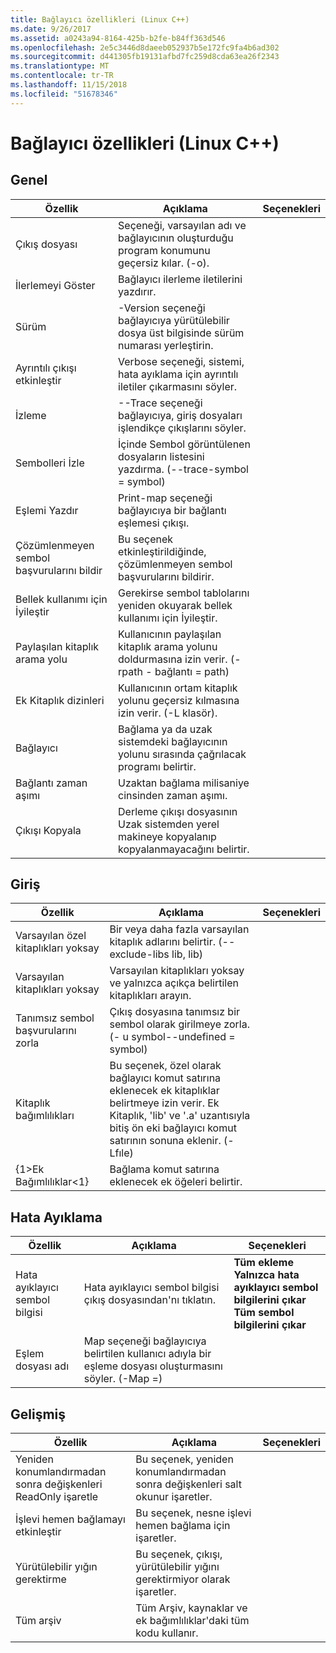 ```yaml
---
title: Bağlayıcı özellikleri (Linux C++)
ms.date: 9/26/2017
ms.assetid: a0243a94-8164-425b-b2fe-b84ff363d546
ms.openlocfilehash: 2e5c3446d8daeeb052937b5e172fc9fa4b6ad302
ms.sourcegitcommit: d441305fb19131afbd7fc259d8cda63ea26f2343
ms.translationtype: MT
ms.contentlocale: tr-TR
ms.lasthandoff: 11/15/2018
ms.locfileid: "51678346"
---
```

# <a name="linker-properties-linux-c"></a>Bağlayıcı özellikleri (Linux C++)

## <a name="general"></a>Genel

Özellik | Açıklama | Seçenekleri
--- | ---| ---
Çıkış dosyası | Seçeneği, varsayılan adı ve bağlayıcının oluşturduğu program konumunu geçersiz kılar. (-o).
İlerlemeyi Göster | Bağlayıcı ilerleme iletilerini yazdırır.
Sürüm | -Version seçeneği bağlayıcıya yürütülebilir dosya üst bilgisinde sürüm numarası yerleştirin.
Ayrıntılı çıkışı etkinleştir | Verbose seçeneği, sistemi, hata ayıklama için ayrıntılı iletiler çıkarmasını söyler.
İzleme | --Trace seçeneği bağlayıcıya, giriş dosyaları işlendikçe çıkışlarını söyler.
Sembolleri İzle | İçinde Sembol görüntülenen dosyaların listesini yazdırma. (--trace-symbol = symbol)
Eşlemi Yazdır | Print-map seçeneği bağlayıcıya bir bağlantı eşlemesi çıkışı.
Çözümlenmeyen sembol başvurularını bildir | Bu seçenek etkinleştirildiğinde, çözümlenmeyen sembol başvurularını bildirir.
Bellek kullanımı için İyileştir | Gerekirse sembol tablolarını yeniden okuyarak bellek kullanımı için İyileştir.
Paylaşılan kitaplık arama yolu | Kullanıcının paylaşılan kitaplık arama yolunu doldurmasına izin verir. (- rpath - bağlantı = path)
Ek Kitaplık dizinleri | Kullanıcının ortam kitaplık yolunu geçersiz kılmasına izin verir. (-L klasör).
Bağlayıcı | Bağlama ya da uzak sistemdeki bağlayıcının yolunu sırasında çağrılacak programı belirtir.
Bağlantı zaman aşımı | Uzaktan bağlama milisaniye cinsinden zaman aşımı.
Çıkışı Kopyala | Derleme çıkışı dosyasının Uzak sistemden yerel makineye kopyalanıp kopyalanmayacağını belirtir.

## <a name="input"></a>Giriş

Özellik | Açıklama | Seçenekleri
--- | ---| ---
Varsayılan özel kitaplıkları yoksay | Bir veya daha fazla varsayılan kitaplık adlarını belirtir. (--exclude-libs lib, lib)
Varsayılan kitaplıkları yoksay | Varsayılan kitaplıkları yoksay ve yalnızca açıkça belirtilen kitaplıkları arayın.
Tanımsız sembol başvurularını zorla | Çıkış dosyasına tanımsız bir sembol olarak girilmeye zorla. (- u symbol--undefined = symbol)
Kitaplık bağımlılıkları | Bu seçenek, özel olarak bağlayıcı komut satırına eklenecek ek kitaplıklar belirtmeye izin verir. Ek Kitaplık, 'lib' ve '.a' uzantısıyla bitiş ön eki bağlayıcı komut satırının sonuna eklenir.  (-Lfıle)
{1&gt;Ek Bağımlılıklar&lt;1} | Bağlama komut satırına eklenecek ek öğeleri belirtir.

## <a name="debugging"></a>Hata Ayıklama

Özellik | Açıklama | Seçenekleri
--- | ---| ---
Hata ayıklayıcı sembol bilgisi | Hata ayıklayıcı sembol bilgisi çıkış dosyasından'nı tıklatın. | **Tüm ekleme**<br>**Yalnızca hata ayıklayıcı sembol bilgilerini çıkar**<br>**Tüm sembol bilgilerini çıkar**<br>
Eşlem dosyası adı | Map seçeneği bağlayıcıya belirtilen kullanıcı adıyla bir eşleme dosyası oluşturmasını söyler. (-Map =)

## <a name="advanced"></a>Gelişmiş

Özellik | Açıklama | Seçenekleri
--- | ---| ---
Yeniden konumlandırmadan sonra değişkenleri ReadOnly işaretle | Bu seçenek, yeniden konumlandırmadan sonra değişkenleri salt okunur işaretler.
İşlevi hemen bağlamayı etkinleştir | Bu seçenek, nesne işlevi hemen bağlama için işaretler.
Yürütülebilir yığın gerektirme | Bu seçenek, çıkışı, yürütülebilir yığını gerektirmiyor olarak işaretler.
Tüm arşiv | Tüm Arşiv, kaynaklar ve ek bağımlılıklar'daki tüm kodu kullanır.

